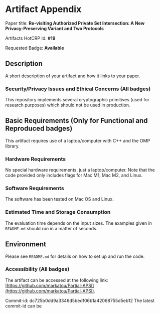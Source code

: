 # Artifact Appendix

Paper title: **Re-visiting Authorized Private Set Intersection: A New Privacy-Preserving Variant and Two Protocols**

Artifacts HotCRP Id: **#19** 

Requested Badge: **Available**

## Description
A short description of your artifact and how it links to your paper.

### Security/Privacy Issues and Ethical Concerns (All badges)
This repository implements several cryptographic primitives (used for research purposes) which should not be used in production.
## Basic Requirements (Only for Functional and Reproduced badges)
This artifact requires use of a laptop/computer with C++ and the OMP library.

### Hardware Requirements
No special hardware requirements, just a laptop/computer. Note that the code provided only includes flags for Mac M1, Mac M2, and Linux.

### Software Requirements
The software has been tested on Mac OS and Linux. 

### Estimated Time and Storage Consumption
The evaluation time depends on the input sizes. The examples given in `README.md` should run in a matter of seconds. 

## Environment
Please see `README.md` for details on how to set up and run the code.

### Accessibility (All badges)
The artifact can be accessed at the following link: [https://github.com/markatou/Partial-APSI](https://github.com/markatou/Partial-APSI).

Commit-id: dc725b0dd9a3346d5bedf06b1a42068755d5eb12 The latest commit-id can be 
